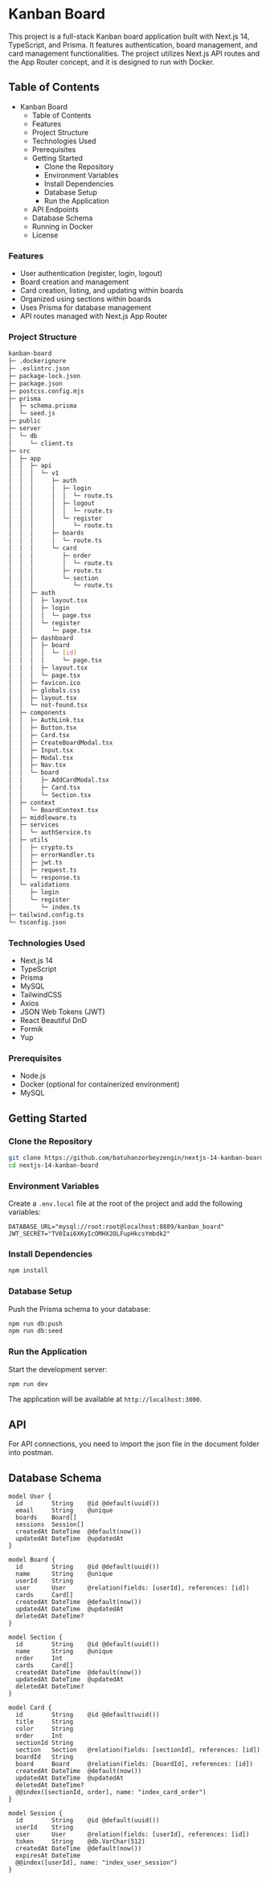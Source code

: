 # Kanban Board
This project is a full-stack Kanban board application built with Next.js 14, TypeScript, and Prisma. It features authentication, board management, and card management functionalities. The project utilizes Next.js API routes and the App Router concept, and it is designed to run with Docker.

## Table of Contents
- Kanban Board
    - Table of Contents
    - Features
    - Project Structure
    - Technologies Used
    - Prerequisites
    - Getting Started
        - Clone the Repository
        - Environment Variables
        - Install Dependencies
        - Database Setup
        - Run the Application
    - API Endpoints
    - Database Schema
    - Running in Docker
    - License

### Features

- User authentication (register, login, logout)
- Board creation and management
- Card creation, listing, and updating within boards
- Organized using sections within boards
- Uses Prisma for database management
- API routes managed with Next.js App Router

### Project Structure

```bash 
kanban-board
├─ .dockerignore
├─ .eslintrc.json
├─ package-lock.json
├─ package.json
├─ postcss.config.mjs
├─ prisma
│  ├─ schema.prisma
│  └─ seed.js
├─ public
├─ server
│  └─ db
│     └─ client.ts
├─ src
│  ├─ app
│  │  ├─ api
│  │  │  └─ v1
│  │  │     ├─ auth
│  │  │     │  ├─ login
│  │  │     │  │  └─ route.ts
│  │  │     │  ├─ logout
│  │  │     │  │  └─ route.ts
│  │  │     │  └─ register
│  │  │     │     └─ route.ts
│  │  │     ├─ boards
│  │  │     │  └─ route.ts
│  │  │     └─ card
│  │  │        ├─ order
│  │  │        │  └─ route.ts
│  │  │        ├─ route.ts
│  │  │        └─ section
│  │  │           └─ route.ts
│  │  ├─ auth
│  │  │  ├─ layout.tsx
│  │  │  ├─ login
│  │  │  │  └─ page.tsx
│  │  │  └─ register
│  │  │     └─ page.tsx
│  │  ├─ dashboard
│  │  │  ├─ board
│  │  │  │  └─ [id]
│  │  │  │     └─ page.tsx
│  │  │  ├─ layout.tsx
│  │  │  └─ page.tsx
│  │  ├─ favicon.ico
│  │  ├─ globals.css
│  │  ├─ layout.tsx
│  │  └─ not-found.tsx
│  ├─ components
│  │  ├─ AuthLink.tsx
│  │  ├─ Button.tsx
│  │  ├─ Card.tsx
│  │  ├─ CreateBoardModal.tsx
│  │  ├─ Input.tsx
│  │  ├─ Modal.tsx
│  │  ├─ Nav.tsx
│  │  └─ board
│  │     ├─ AddCardModal.tsx
│  │     ├─ Card.tsx
│  │     └─ Section.tsx
│  ├─ context
│  │  └─ BoardContext.tsx
│  ├─ middleware.ts
│  ├─ services
│  │  └─ authService.ts
│  ├─ utils
│  │  ├─ crypto.ts
│  │  ├─ errorHandler.ts
│  │  ├─ jwt.ts
│  │  ├─ request.ts
│  │  └─ response.ts
│  └─ validations
│     ├─ login
│     └─ register
│        └─ index.ts
├─ tailwind.config.ts
└─ tsconfig.json

```

### Technologies Used

- Next.js 14
- TypeScript
- Prisma
- MySQL
- TailwindCSS
- Axios
- JSON Web Tokens (JWT)
- React Beautiful DnD
- Formik
- Yup

### Prerequisites

- Node.js
- Docker (optional for containerized environment)
- MySQL

## Getting Started

### Clone the Repository

```bash 
git clone https://github.com/batuhanzorbeyzengin/nextjs-14-kanban-board.git
cd nextjs-14-kanban-board
```

### Environment Variables
Create a `.env.local` file at the root of the project and add the following variables:

```plaintext 
DATABASE_URL="mysql://root:root@localhost:8889/kanban_board"
JWT_SECRET="TV0Iai6XKyIcOMHX2OLFupHkcsYmbdk2"
```

### Install Dependencies

```bash
npm install
```

### Database Setup
Push the Prisma schema to your database:

```bash
npm run db:push
npm run db:seed
```

### Run the Application
Start the development server:

```bash
npm run dev
```

The application will be available at `http://localhost:3000`.

## API

For API connections, you need to import the json file in the document folder into postman.

## Database Schema

```prisma
model User {
  id        String    @id @default(uuid())
  email     String    @unique
  boards    Board[]
  sessions  Session[]
  createdAt DateTime  @default(now())
  updatedAt DateTime  @updatedAt
}

model Board {
  id        String    @id @default(uuid())
  name      String    @unique
  userId    String
  user      User      @relation(fields: [userId], references: [id])
  cards     Card[]
  createdAt DateTime  @default(now())
  updatedAt DateTime  @updatedAt
  deletedAt DateTime?
}

model Section {
  id        String    @id @default(uuid())
  name      String    @unique
  order     Int
  cards     Card[]
  createdAt DateTime  @default(now())
  updatedAt DateTime  @updatedAt
  deletedAt DateTime?
}

model Card {
  id        String    @id @default(uuid())
  title     String
  color     String
  order     Int
  sectionId String
  section   Section   @relation(fields: [sectionId], references: [id])
  boardId   String
  board     Board     @relation(fields: [boardId], references: [id])
  createdAt DateTime  @default(now())
  updatedAt DateTime  @updatedAt
  deletedAt DateTime?
  @@index([sectionId, order], name: "index_card_order")
}

model Session {
  id        String    @id @default(uuid())
  userId    String
  user      User      @relation(fields: [userId], references: [id])
  token     String    @db.VarChar(512)
  createdAt DateTime  @default(now())
  expiresAt DateTime
  @@index([userId], name: "index_user_session")
}

```
